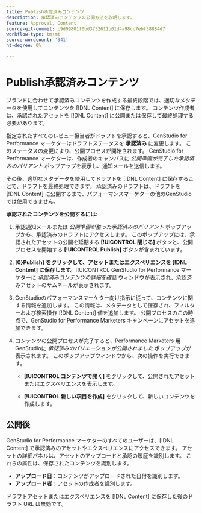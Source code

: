 ```yaml
---
title: Publish承認済みコンテンツ
description: 承認済みコンテンツの公開方法を説明します。
feature: Approval, Content
source-git-commit: c9d09801f0bd3732611b01d4a98cc7ebf38884d7
workflow-type: tm+mt
source-wordcount: '341'
ht-degree: 0%

---
```



# Publish承認済みコンテンツ

ブランドに合わせて承認済みコンテンツを作成する最終段階では、適切なメタデータを使用してコンテンツを [!DNL Content] に保存します。 コンテンツ作成者は、承認されたアセットを [!DNL Content] に公開または保存して最終処理する必要があります。

指定されたすべてのレビュー担当者がドラフトを承認すると、GenStudio for Performance マーケターはドラフトステータスを **承認済み** に変更します。 このステータスの変更により、公開プロセスが開始されます。 GenStudio for Performance マーケターは、作成者のキャンバスに _公開準備が完了した承認済みのバリアント_ ポップアップを表示し、通知メールを送信します。

その後、適切なメタデータを使用してドラフトを [!DNL Content] に保存することで、ドラフトを最終処理できます。 承認済みのドラフトは、ドラフトを [!DNL Content] に公開するまで、パフォーマンスマーケターの他のGenStudioでは使用できません。

**承認されたコンテンツを公開するには**:

1. 承認通知メールまたは _公開準備が整った承認済みのバリアント_ ポップアップから、承認済みのドラフトにアクセスします。 このポップアップには、承認されたアセットの公開を延期する **[!UICONTROL 閉じる]** ボタンと、公開プロセスを開始する **[!UICONTROL Publish]** ボタンが含まれています。

1. ]**0}Publish} をクリックして、アセットまたはエクスペリエンスを [!DNL Content] に保存します。**[!UICONTROL  GenStudio for Performance マーケターに _承認済みコンテンツの詳細を確認_ ウィンドウが表示され、承認済みアセットのサムネールが表示されます。

1. GenStudioのパフォーマンスマーケター向け指示に従って、コンテンツに関する情報を追加します。 この情報は、メタデータとして保存され、フィルターおよび検索操作 [!DNL Content] 値を追加します。 公開プロセスのこの時点で、GenStudio for Performance Marketers キャンペーンにアセットを追加できます。

1. コンテンツの公開プロセスが完了すると、Performance Marketers 用GenStudioに _承認済みのバリエーションが公開されました_ ポップアップが表示されます。 このポップアップウィンドウから、次の操作を実行できます。

   * **[!UICONTROL コンテンツで開く]** をクリックして、公開されたアセットまたはエクスペリエンスを表示します。

   * **[!UICONTROL 新しい項目を作成]** をクリックして、新しいコンテンツを作成します。

## 公開後

GenStudio for Performance マーケターのすべてのユーザーは、[!DNL Content] で承認済みのアセットやエクスペリエンスにアクセスできます。 アセットの詳細パネルは、アセットのアップロードと承認の履歴を識別します。 これらの属性は、保存されたコンテンツを識別します。

* **アップロード日**：コンテンツがアップロードされた日付を識別します。
* **アップロード者**：アセットの作成者を識別します。

ドラフトアセットまたはエクスペリエンスを [!DNL Content] に保存した後のドラフト URL は無効です。

